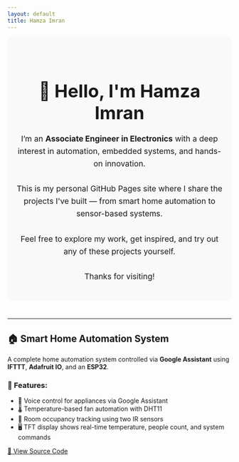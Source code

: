 ```yaml
---
layout: default
title: Hamza Imran
---
```


<section style="background-color: #f9f9f9; padding: 40px 20px; border-radius: 10px; margin-bottom: 40px;">
  <h1 style="text-align: center; font-size: 2.5rem; margin-bottom: 20px;">👋 Hello, I'm Hamza Imran</h1>
  <p style="font-size: 1.1rem; line-height: 1.6; max-width: 800px; margin: 0 auto; text-align: center;">
    I’m an <strong>Associate Engineer in Electronics</strong> with a deep interest in automation, embedded systems, and hands-on innovation.
    <br><br>
    This is my personal GitHub Pages site where I share the projects I've built — from smart home automation to sensor-based systems.
    <br><br>
    Feel free to explore my work, get inspired, and try out any of these projects yourself.
    <br><br>
    Thanks for visiting!
  </p>
</section>


---

## 🏠 Smart Home Automation System

A complete home automation system controlled via **Google Assistant** using **IFTTT**, **Adafruit IO**, and an **ESP32**.

### 🔧 Features:
- 🎤 Voice control for appliances via Google Assistant
- 🌡️ Temperature-based fan automation with DHT11
- 👥 Room occupancy tracking using two IR sensors
- 🖥️ TFT display shows real-time temperature, people count, and system commands

[🔗 View Source Code](https://github.com/yourusername/home-automation-project)
